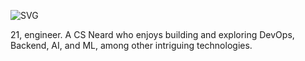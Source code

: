 ![SVG](https://readme-typing-svg.herokuapp.com?font=poppins&weight=500&size=45&pause=1200&color=FABD2F&center=true&vCenter=true&width=1100&height=100&lines=++Hello+World+%F0%9F%91%8B%F0%9F%8F%BC%2C+I'm+Jagjeevan+Here!++;++AI+-+ML+and+Backend+Engineer++;++Building+Robust+AI+-+Powered+Systems++)


21, engineer. A CS Neard who enjoys building and exploring DevOps, Backend, AI, and ML, among other intriguing technologies.
